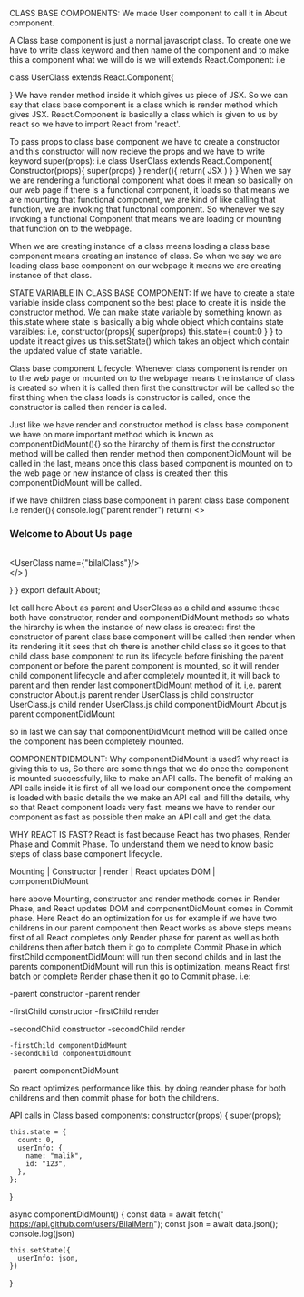 CLASS BASE COMPONENTS:
We made User component to call it in About component.

A Class base component is just a normal javascript class. To create one we have to write class keyword and then name of the component and to make this a component what we will do is we will extends React.Component: i.e

class UserClass extends React.Component{

}
We have render method inside it which gives us piece of JSX. So we can say that class base component is a class which is render method which gives JSX. React.Component is basically a class which is given to us by react so we have to import React from 'react'. 

To pass props to class base component we have to create a constructor and this constructor will now recieve the props and we have to write keyword super(props): i.e
class UserClass extends React.Component{
    Constructor(props){
        super(props)
    }
    render(){
    return(
        JSX
    )
    }
}
When we say we are rendering a functional component what does it mean so basically on our web page if there is a functional component, it loads so that means we are mounting that functional component, we are kind of like calling that function, we are invoking that functonal component. So whenever we say invoking a functional Component that means we are loading or mounting that function on to the webpage.    

When we are creating instance of a class means loading a class base component means creating an instance of class. So when we say we are loading class base component on our webpage it means we are creating instance of that class.

STATE VARIABLE IN CLASS BASE COMPONENT:
If we have to create a state variable inside class component so the best place to create it is inside the constructor method. We can make state variable by something known as this.state where state is basically a big whole object which contains state varaibles: i.e,
constructor(props){
super(props)
this.state={
    count:0
}
}
to update it react gives us this.setState() which takes an object which contain the updated value of state variable.


Class base component Lifecycle:
Whenever class component is render on to the web page or mounted on to the webpage means the instance of class is created so when it is called then first the consttructor will be called so the first thing when the class loads is constructor is called, once the constructor is called then render is called.

Just like we have render and constructor method is class base component we have on more important method which is known as componentDidMount(){} so the hirarchy of them is first the constructor method will be called then render method then componentDidMount will be called in the last, means once this class based component is mounted on to the web page or new instance of class is created then this componentDidMount will be called.

if we have children class base component in parent class base component i.e
render(){
console.log("parent render")
    return(
<>
        <div className="About_User_div">
        <h3>Welcome to About Us page</h3><br/>
        <UserClass name={"bilalClass"}/>
        </div>
        </>
    )
    
}
}
export default About;

let call here About as parent and UserClass as a child and assume these both have constructor, render and componentDidMount methods so whats the hirarchy is when the instance of new class is created:
first the constructor of parent class base component will be called then render when its rendering it it sees that oh there is another child class so it goes to that child class base component to run its lifecycle before finishing the parent component or before the parent component is mounted, so it will render child component lifecycle and after completely mounted it, it will back to parent and then render last componentDidMount method of it. i,e.
parent constructor
About.js parent render
UserClass.js child constructor
UserClass.js child render
UserClass.js child componentDidMount
About.js parent componentDidMount

so in last we can say that componentDidMount method will be called once the component has been completely mounted.

COMPONENTDIDMOUNT:
Why componentDidMount is used? why react is giving this to us, So there are some things that we do once the component is mounted successfully, like to make an API calls. The benefit of making an API calls inside it is first of all we load our component once the compoment is loaded with basic details the we make an API call and fill the details, why so that React component loads very fast. means we have to render our component as fast as possible then make an API call and get the data.

WHY REACT IS FAST?
React is fast because React has two phases, Render Phase and Commit Phase.
To understand them we need to know basic steps of class base component lifecycle.

Mounting 
   |
Constructor
   |
render
   |
React updates DOM
   |
componentDidMount



here above Mounting, constructor and render methods comes in Render Phase, and React updates DOM and componentDidMount comes in Commit phase. Here React do an optimization for us for example if we have two childrens in our parent component then React works as above steps means first of all React completes only Render phase for parent as well as both childrens then after batch them it go to complete Commit Phase in which firstChild componentDidMount will run then second childs and in last the parents componentDidMount will run this is optimization, means React first batch or complete Render phase then it go to Commit phase. i.e:

-parent constructor
-parent render

   -firstChild constructor
   -firstChild render

   -secondChild constructor
   -secondChild render

    -firstChild componentDidMount
    -secondChild componentDidMount

-parent componentDidMount

So react optimizes performance like this. by doing reander phase for both childrens and then commit phase for both the childrens.

API calls in Class based components:
 constructor(props) {
    super(props);

    this.state = {
      count: 0,
      userInfo: {
        name: "malik",
        id: "123",
      },
    };
  }
 
 async componentDidMount() {
    const data = await fetch(" https://api.github.com/users/BilalMern");
    const json = await data.json();
    console.log(json)
    
    this.setState({
      userInfo: json,
    })
  }